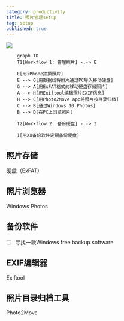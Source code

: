 ```yaml
---
category: productivity
title: 照片管理setup
tag: setup
published: true
---
```

![](https://i.imgur.com/TsY1tEX.png)

```mermaid
    graph TD
    T1[Workflow 1: 管理照片] -.-> E

    E[用iPhone拍摄照片]
    E --> G[用数据线将照片通过PC导入移动硬盘]
    G --> A[用ExFAT格式的移动硬盘存储照片]
    A --> H[用Exiftool编辑照片EXIF信息]
    H --> C[用Photo2Move app将照片按目录归档]
    C --> B[通过Windows 10 Photos]
    B --> D[在PC上浏览照片]

    T2[Workflow 2: 备份硬盘] -.-> I

    I[用XX备份软件定期备份硬盘]
```

## 照片存储

硬盘（ExFAT）

## 照片浏览器

Windows Photos

## 备份软件

- [ ]  寻找一款Windows free backup software

## EXIF编辑器

Exiftool

## 照片目录归档工具

Photo2Move
